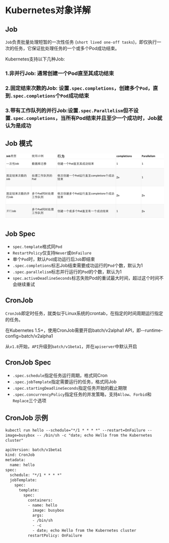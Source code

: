 # Kubernetes对象详解 

## Job

`Job`负责批量处理短暂的一次性任务 (`short lived one-off tasks`)，即仅执行一次的任务，它保证批处理任务的一个或多个Pod成功结束。

Kubernetes支持以下几种Job:

### 1.非并行Job: 通常创建一个Pod直至其成功结束
### 2.固定结束次数的Job: 设置`.spec.completions`，创建多个`Pod`，直到`.spec.completions`个`Pod`成功结束
### 3.带有工作队列的并行Job:设置`.spec.Parallelism`但不设置`.spec.completions`，当所有Pod结束并且至少一个成功时，Job就认为是成功

## Job 模式

![Alt Image Text](images/basic14/1.jpg "body image")


## Job Spec

*  `spec.template`格式同`Pod`
*  `RestartPolicy`仅支持`Never`或`OnFailure`
*  单个`Pod`时，默认`Pod`成功运行后`Job`即结束
*  `.spec.completions`标志Job结束需要成功运行的`Pod`个数，默认为1
*  `.spec.parallelism`标志并行运行的`Pod`的个数，默认为1
*  `spec.activeDeadlineSeconds`标志失败Pod的重试最大时间，超过这个时间不会继续重试

## CronJob

`CronJob`即定时任务，就类似于Linux系统的crontab，在指定的时间周期运行指定的任务。

在Kubernetes 1.5+，使用CronJob需要开启batch/v2alpha1 API，即--runtime-
config=batch/v2alpha1

从`v1.8`开始，`API`升级到`batch/v1beta1`，并在`apiserver`中默认开启


## CronJob Spec

*   `.spec.schedule`指定任务运行周期，格式同Cron
*   `.spec.jobTemplate`指定需要运行的任务，格式同Job
*   `.spec.startingDeadlineSeconds`指定任务开始的截止期限
*   `.spec.concurrencyPolicy`指定任务的并发策略，支持`Allow`、`Forbid`和`Replace`三个选项

## CronJob 示例

```
kubectl run hello --schedule="*/1 * * * *" --restart=OnFailure --image=busybox -- /bin/sh -c "date; echo Hello from the Kubernetes cluster"
```

```
apiVersion: batch/v1beta1
kind: CronJob
metadata:
  name: hello
spec:
  schedule: "*/1 * * * *"
  jobTemplate:
    spec:
      template:
        spec:
          containers:
          - name: hello
            image: busybox
            args:
            - /bin/sh
            - -c
            - date; echo Hello from the Kubernetes cluster
          restartPolicy: OnFailure
```

